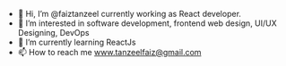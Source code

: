 - 👋 Hi, I’m @faiztanzeel currently working as React developer.
- 👀 I’m interested in software development, frontend web design, UI/UX Designing, DevOps
- 🌱 I’m currently learning ReactJs
- 📫 How to reach me www.tanzeelfaiz@gmail.com

<!---
faiztanzeel/faiztanzeel is a ✨ special ✨ repository because its `README.md` (this file) appears on your GitHub profile.
You can click the Preview link to take a look at your changes.
--->
